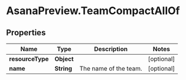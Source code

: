 # AsanaPreview.TeamCompactAllOf

## Properties

Name | Type | Description | Notes
------------ | ------------- | ------------- | -------------
**resourceType** | **Object** |  | [optional] 
**name** | **String** | The name of the team. | [optional] 


